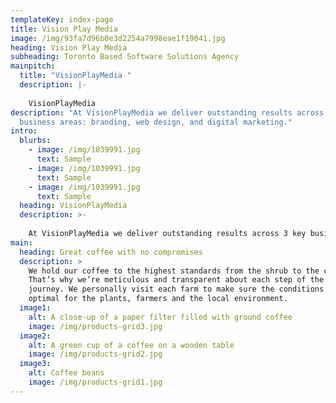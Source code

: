 ```yaml
---
templateKey: index-page
title: Vision Play Media
image: /img/93fa7d96b0e3d2254a7998eae1f19041.jpg
heading: Vision Play Media
subheading: Toronto Based Software Solutions Agency
mainpitch:
  title: "VisionPlayMedia "
  description: |-
    
    VisionPlayMedia 
description: "At VisionPlayMedia we deliver outstanding results across 3 key
  business areas: branding, web design, and digital marketing."
intro:
  blurbs:
    - image: /img/1039991.jpg
      text: Sample
    - image: /img/1039991.jpg
      text: Sample
    - image: /img/1039991.jpg
      text: Sample
  heading: VisionPlayMedia
  description: >-
    
    At VisionPlayMedia we deliver outstanding results across 3 key business areas: branding, web design, and digital marketing.
main:
  heading: Great coffee with no compromises
  description: >
    We hold our coffee to the highest standards from the shrub to the cup.
    That’s why we’re meticulous and transparent about each step of the coffee’s
    journey. We personally visit each farm to make sure the conditions are
    optimal for the plants, farmers and the local environment.
  image1:
    alt: A close-up of a paper filter filled with ground coffee
    image: /img/products-grid3.jpg
  image2:
    alt: A green cup of a coffee on a wooden table
    image: /img/products-grid2.jpg
  image3:
    alt: Coffee beans
    image: /img/products-grid1.jpg
---
```

